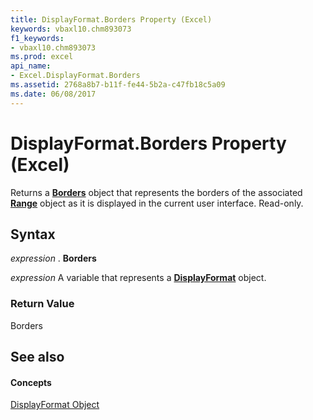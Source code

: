 ```yaml
---
title: DisplayFormat.Borders Property (Excel)
keywords: vbaxl10.chm893073
f1_keywords:
- vbaxl10.chm893073
ms.prod: excel
api_name:
- Excel.DisplayFormat.Borders
ms.assetid: 2768a8b7-b11f-fe44-5b2a-c47fb18c5a09
ms.date: 06/08/2017
---
```



# DisplayFormat.Borders Property (Excel)

Returns a  **[Borders](Excel.Borders.md)** object that represents the borders of the associated **[Range](Excel.Range(objec).md)** object as it is displayed in the current user interface. Read-only.


## Syntax

 _expression_ . **Borders**

 _expression_ A variable that represents a **[DisplayFormat](Excel.DisplayFormat.md)** object.


### Return Value

Borders


## See also


#### Concepts


[DisplayFormat Object](Excel.DisplayFormat.md)

